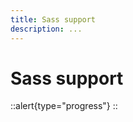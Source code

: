 ```yaml
---
title: Sass support
description: ...
---
```


# Sass support

::alert{type="progress"}
  <under-construction />
::
